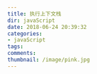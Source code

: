 ```yaml
---
title: 执行上下文栈
dir: javaScript
date: 2018-06-24 20:39:32
categories:
- javaScript
tags:
comments:
thumbnail: /image/pink.jpg
---
```

